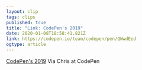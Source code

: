 ```yaml
---
layout: clip 
tags: clips 
published: true 
title: "Link: CodePen's 2019" 
date: 2020-01-08T18:58:41.821Z 
link: https://codepen.io/team/codepen/pen/QWwdEed 
ogtype: article 
---
```

[CodePen's 2019](https://codepen.io/team/codepen/pen/QWwdEed) 
Via Chris at CodePen